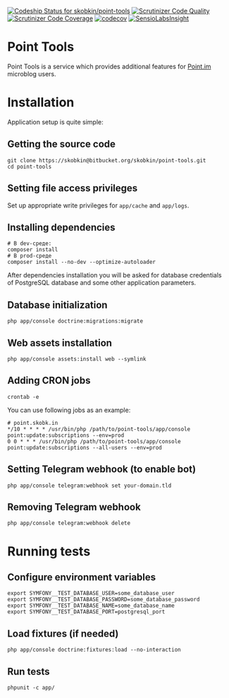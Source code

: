 [ ![Codeship Status for skobkin/point-tools](https://app.codeship.com/projects/bb9fe730-a175-0134-5572-12490b0b4938/status?branch=master)](https://app.codeship.com/projects/189850)
[![Scrutinizer Code Quality](https://scrutinizer-ci.com/b/skobkin/point-tools/badges/quality-score.png?b=master)](https://scrutinizer-ci.com/b/skobkin/point-tools/?branch=master)
[![Scrutinizer Code Coverage](https://scrutinizer-ci.com/b/skobkin/point-tools/badges/coverage.png?b=master)](https://scrutinizer-ci.com/b/skobkin/point-tools/?branch=master)
[![codecov](https://codecov.io/bb/skobkin/point-tools/branch/master/graph/badge.svg)](https://codecov.io/bb/skobkin/point-tools)
[![SensioLabsInsight](https://insight.sensiolabs.com/projects/a54ef130-5aed-44f5-9ea9-c404a3d8db6b/mini.png)](https://insight.sensiolabs.com/projects/a54ef130-5aed-44f5-9ea9-c404a3d8db6b)

# Point Tools

Point Tools is a service which provides additional features for [Point.im](https://point.im/) microblog users.

# Installation

Application setup is quite simple:

## Getting the source code

```shell
git clone https://skobkin@bitbucket.org/skobkin/point-tools.git
cd point-tools
```

## Setting file access privileges
Set up appropriate write privileges for `app/cache` and `app/logs`.

## Installing dependencies

```shell
# В dev-среде:
composer install
# В prod-среде
composer install --no-dev --optimize-autoloader
```

After dependencies installation you will be asked for database credentials of PostgreSQL database and some other application parameters.

## Database initialization

```shell
php app/console doctrine:migrations:migrate
```

## Web assets installation

```shell
php app/console assets:install web --symlink
```

## Adding CRON jobs

```shell
crontab -e
```

You can use following jobs as an example:

```crontab
# point.skobk.in
*/10 * * * * /usr/bin/php /path/to/point-tools/app/console point:update:subscriptions --env=prod
0 0 * * * /usr/bin/php /path/to/point-tools/app/console point:update:subscriptions --all-users --env=prod
```

## Setting Telegram webhook (to enable bot)

```shell
php app/console telegram:webhook set your-domain.tld
```

## Removing Telegram webhook

```shell
php app/console telegram:webhook delete
```

# Running tests

## Configure environment variables

```shell
export SYMFONY__TEST_DATABASE_USER=some_database_user
export SYMFONY__TEST_DATABASE_PASSWORD=some_database_password
export SYMFONY__TEST_DATABASE_NAME=some_database_name
export SYMFONY__TEST_DATABASE_PORT=postgresql_port
```

## Load fixtures (if needed)

```shell
php app/console doctrine:fixtures:load --no-interaction
```

## Run tests

```shell
phpunit -c app/
```